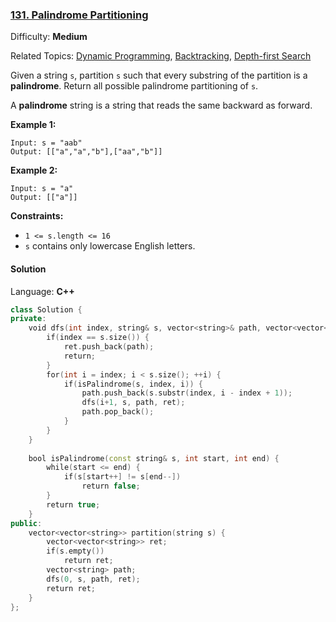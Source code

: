 ### [131\. Palindrome Partitioning](https://leetcode.com/problems/palindrome-partitioning/)

Difficulty: **Medium**

Related Topics: [Dynamic Programming](https://leetcode.com/tag/dynamic-programming/), [Backtracking](https://leetcode.com/tag/backtracking/), [Depth-first Search](https://leetcode.com/tag/depth-first-search/)

Given a string `s`, partition `s` such that every substring of the partition is a **palindrome**. Return all possible palindrome partitioning of `s`.

A **palindrome** string is a string that reads the same backward as forward.

**Example 1:**

```
Input: s = "aab"
Output: [["a","a","b"],["aa","b"]]
```

**Example 2:**

```
Input: s = "a"
Output: [["a"]]
```

**Constraints:**

- `1 <= s.length <= 16`
- `s` contains only lowercase English letters.

#### Solution

Language: **C++**

```c++
class Solution {
private:
    void dfs(int index, string& s, vector<string>& path, vector<vector<string>>& ret) {
        if(index == s.size()) {
            ret.push_back(path);
            return;
        }
        for(int i = index; i < s.size(); ++i) {
            if(isPalindrome(s, index, i)) {
                path.push_back(s.substr(index, i - index + 1));
                dfs(i+1, s, path, ret);
                path.pop_back();
            }
        }
    }
    
    bool isPalindrome(const string& s, int start, int end) {
        while(start <= end) {
            if(s[start++] != s[end--])
                return false;
        }
        return true;
    }
public:
    vector<vector<string>> partition(string s) {
        vector<vector<string>> ret;
        if(s.empty())
            return ret;
        vector<string> path;
        dfs(0, s, path, ret);
        return ret;
    }
};
```
